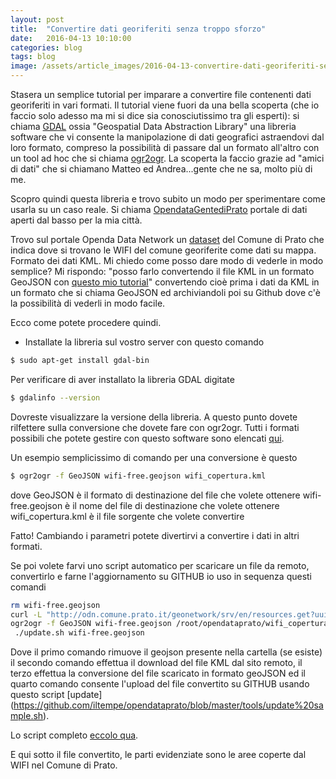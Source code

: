```yaml
---
layout: post
title:  "Convertire dati georiferiti senza troppo sforzo"
date:   2016-04-13 10:10:00
categories: blog
tags: blog
image: /assets/article_images/2016-04-13-convertire-dati-georiferiti-senza-troppo-sforzo/photo.jpg
---
```


Stasera un semplice tutorial per imparare a convertire file contenenti dati georiferiti in vari formati.
Il tutorial viene fuori da una bella scoperta (che io faccio solo adesso ma mi si dice sia conosciutissimo tra gli esperti): si chiama [GDAL](http://www.gdal.org/) ossia "Geospatial Data Abstraction Library" una libreria software che vi consente la manipolazione di dati geografici astraendovi dal loro formato, compreso la possibilità di passare dal un formato all'altro con un tool ad hoc che si chiama [ogr2ogr](http://www.gdal.org/ogr2ogr.html). La scoperta la faccio grazie ad "amici di dati" che si chiamano Matteo ed Andrea...gente che ne sa, molto più di me.

Scopro quindi questa libreria e trovo subito un modo per sperimentare come usarla su un caso reale. Si chiama [OpendataGentediPrato](http://iltempe.github.io/opendatagentediprato/) portale di dati aperti dal basso per la mia città.

Trovo sul portale Openda Data Network un [dataset](http://www.opendatanetwork.it/dataset/wi-fi-free) del Comune di Prato che indica dove si trovano le WIFI del comune georiferite come dati su mappa. Formato dei dati KML.
Mi chiedo come posso dare modo di vederle in modo semplice? Mi rispondo: "posso farlo convertendo il file KML in un formato GeoJSON con [questo mio tutorial](http://iltempe.github.io/blog/2016/04/11/estrarre-dati-da-openstreetmap-e-visualizzarli.html)" convertendo cioè prima i dati da KML in un formato che si chiama GeoJSON ed archiviandoli poi su Github dove c'è la possibilità di vederli in modo facile.

Ecco come potete procedere quindi.

* Installate la libreria sul vostro server con questo comando

```bash
$ sudo apt-get install gdal-bin
```

Per verificare di aver installato la libreria GDAL digitate

```bash
$ gdalinfo --version
```
Dovreste visualizzare la versione della libreria. A questo punto dovete rilfettere sulla conversione che dovete fare con ogr2ogr. Tutti i formati possibili che potete gestire con questo software sono elencati [qui](http://www.gdal.org/ogr_formats.html).

Un esempio semplicissimo di comando per una conversione è questo

```bash
$ ogr2ogr -f GeoJSON wifi-free.geojson wifi_copertura.kml
```
dove GeoJSON è il formato di destinazione del file che volete ottenere
wifi-free.geojson è il nome del file di destinazione che volete ottenere
wifi_copertura.kml è il file sorgente che volete convertire

Fatto! Cambiando i parametri potete divertirvi a convertire i dati in altri formati.

Se poi volete farvi uno script automatico per scaricare un file da remoto, convertirlo e farne l'aggiornamento su GITHUB
io uso in sequenza questi comandi

```bash
rm wifi-free.geojson
curl -L "http://odn.comune.prato.it/geonetwork/srv/en/resources.get?uuid=f7077224-bf61-4b1e-904b-f3668ef80859&fname=wifi_copertura.kml&access=private" > wifi_copertura.kml
ogr2ogr -f GeoJSON wifi-free.geojson /root/opendataprato/wifi_copertura.kml
 ./update.sh wifi-free.geojson
 ```
Dove il primo comando rimuove il geojson presente nella cartella (se esiste) il secondo comando effettua il download del file KML dal sito remoto, il terzo effettua la conversione del file scaricato in formato geoJSON ed il quarto comando consente l'upload del file convertito su GITHUB usando questo script [update] (https://github.com/iltempe/opendataprato/blob/master/tools/update%20sample.sh).

Lo script completo [eccolo qua](https://github.com/iltempe/opendataprato/blob/master/tools/wifi_semple.sh).

E qui sotto il file convertito, le parti evidenziate sono le aree coperte dal WIFI nel Comune di Prato.

<script src="https://embed.github.com/view/geojson/iltempe/opendataprato/master/wifi-free.geojson">&nbsp;</script>

